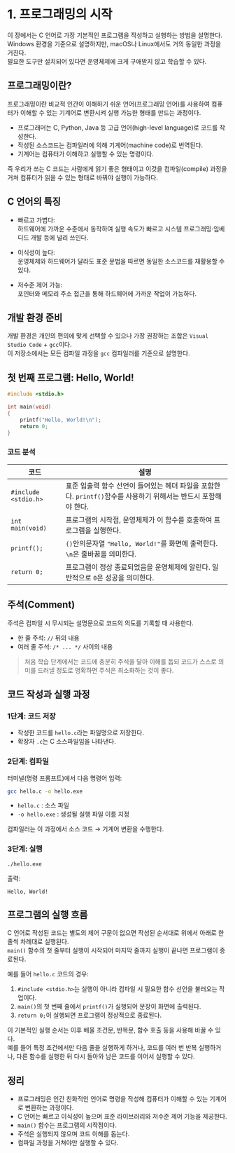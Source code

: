 # 1. 프로그래밍의 시작

이 장에서는 C 언어로 가장 기본적인 프로그램을 작성하고 실행하는 방법을 설명한다.  
Windows 환경을 기준으로 설명하지만, macOS나 Linux에서도 거의 동일한 과정을 거친다.  
필요한 도구만 설치되어 있다면 운영체제에 크게 구애받지 않고 학습할 수 있다.

## 프로그래밍이란?

프로그래밍이란 비교적 인간이 이해하기 쉬운 언어(프로그래밍 언어)를 사용하여 컴퓨터가 이해할 수 있는 기계어로 변환시켜 실행 가능한 형태를 만드는 과정이다.

* 프로그래머는 C, Python, Java 등 고급 언어(high-level language)로 코드를 작성한다.
* 작성된 소스코드는 컴파일러에 의해 기계어(machine code)로 번역된다.
* 기계어는 컴퓨터가 이해하고 실행할 수 있는 명령이다.

즉 우리가 쓰는 C 코드는 사람에게 읽기 좋은 형태이고 이것을 컴파일(compile) 과정을 거쳐 컴퓨터가 읽을 수 있는 형태로 바꿔야 실행이 가능하다.

## C 언어의 특징

* 빠르고 가볍다:  
  하드웨어에 가까운 수준에서 동작하여 실행 속도가 빠르고 시스템 프로그래밍·임베디드 개발 등에 널리 쓰인다.

* 이식성이 높다:  
  운영체제와 하드웨어가 달라도 표준 문법을 따르면 동일한 소스코드를 재활용할 수 있다.

* 저수준 제어 가능:  
  포인터와 메모리 주소 접근을 통해 하드웨어에 가까운 작업이 가능하다.

## 개발 환경 준비

개발 환경은 개인의 편의에 맞게 선택할 수 있으나 가장 권장하는 조합은 `Visual Studio Code` + `gcc`이다.  
이 저장소에서는 모든 컴파일 과정을 `gcc` 컴파일러를 기준으로 설명한다.

## 첫 번째 프로그램: Hello, World!

```c
#include <stdio.h>

int main(void)
{
    printf("Hello, World!\n");
    return 0;
}
```

### 코드 분석

| 코드                 | 설명                                                                                                            |
| -------------------- | --------------------------------------------------------------------------------------------------------------- |
| `#include <stdio.h>` | 표준 입출력 함수 선언이 들어있는 헤더 파일을 포함한다. `printf()`함수를 사용하기 위해서는 반드시 포함해야 한다. |
| `int main(void)`     | 프로그램의 시작점, 운영체제가 이 함수를 호출하여 프로그램을 실행한다.                                           |
| `printf();`          | `()`안의문자열 `"Hello, World!"`를 화면에 출력한다. `\n`은 줄바꿈을 의미한다.                                   |
| `return 0;`          | 프로그램이 정상 종료되었음을 운영체제에 알린다. 일반적으로 `0`은 성공을 의미한다.                               |

## 주석(Comment)

주석은 컴파일 시 무시되는 설명문으로 코드의 의도를 기록할 때 사용한다.

* 한 줄 주석: `//` 뒤의 내용
* 여러 줄 주석: `/* ... */` 사이의 내용

> 처음 학습 단계에서는 코드에 충분히 주석을 달아 이해를 돕되 코드가 스스로 의미를 드러낼 정도로 명확하면 주석은 최소화하는 것이 좋다.

## 코드 작성과 실행 과정

### 1단계: 코드 저장

- 작성한 코드를 `hello.c`라는 파일명으로 저장한다.
- 확장자 `.c`는 C 소스파일임을 나타낸다.

### 2단계: 컴파일

터미널(명령 프롬프트)에서 다음 명령어 입력:

```bash
gcc hello.c -o hello.exe
```

* `hello.c` : 소스 파일
* `-o hello.exe` : 생성될 실행 파일 이름 지정

컴파일러는 이 과정에서 소스 코드 → 기계어 변환을 수행한다.

### 3단계: 실행

```bash
./hello.exe
```

출력:

```
Hello, World!
```

## 프로그램의 실행 흐름

C 언어로 작성된 코드는 별도의 제어 구문이 없으면 작성된 순서대로 위에서 아래로 한 줄씩 차례대로 실행된다.  
`main()` 함수의 첫 줄부터 실행이 시작되어 마지막 줄까지 실행이 끝나면 프로그램이 종료된다.


예를 들어 `hello.c` 코드의 경우:

1. `#include <stdio.h>`는 실행이 아니라 컴파일 시 필요한 함수 선언을 불러오는 작업이다.
2. `main()`의 첫 번째 줄에서 `printf()`가 실행되어 문장이 화면에 출력된다.
3. `return 0;`이 실행되면 프로그램이 정상적으로 종료된다.

이 기본적인 실행 순서는 이후 배울 조건문, 반복문, 함수 호출 등을 사용해 바꿀 수 있다.  
예를 들어 특정 조건에서만 다음 줄을 실행하게 하거나, 코드를 여러 번 반복 실행하거나, 다른 함수를 실행한 뒤 다시 돌아와 남은 코드를 이어서 실행할 수 있다.

## 정리

* 프로그래밍은 인간 친화적인 언어로 명령을 작성해 컴퓨터가 이해할 수 있는 기계어로 변환하는 과정이다.
* C 언어는 빠르고 이식성이 높으며 표준 라이브러리와 저수준 제어 기능을 제공한다.
* `main()` 함수는 프로그램의 시작점이다.
* 주석은 실행되지 않으며 코드 이해를 돕는다.
* 컴파일 과정을 거쳐야만 실행할 수 있다.

